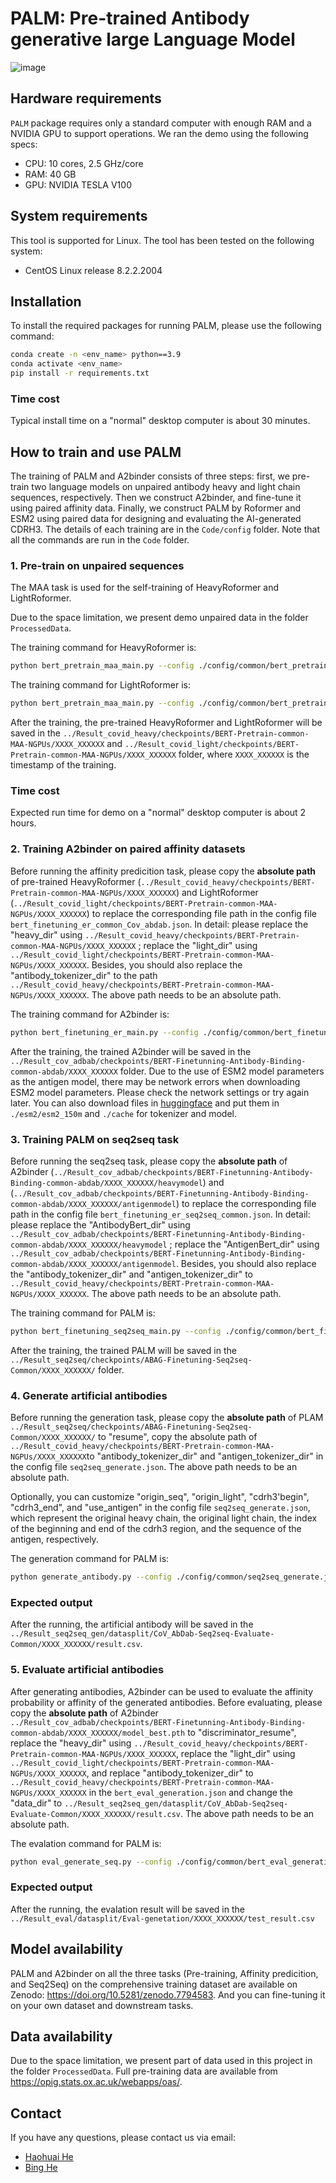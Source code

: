 # PALM: Pre-trained Antibody generative large Language Model
![image](https://github.com/TencentAILabHealthcare/PALM/blob/main/1.png)
## Hardware requirements
`PALM` package requires only a standard computer with enough RAM and a NVIDIA GPU to support operations.
We ran the demo using the following specs:

+ CPU: 10 cores, 2.5 GHz/core
+ RAM: 40 GB
+ GPU: NVIDIA TESLA V100
## System requirements
This tool is supported for Linux. The tool has been tested on the following system:

+ CentOS Linux release 8.2.2.2004

## Installation
To install the required packages for running PALM, please use the following command:
```bash
conda create -n <env_name> python==3.9
conda activate <env_name>
pip install -r requirements.txt
```
### Time cost
Typical install time on a "normal" desktop computer is about 30 minutes.

## How to train and use PALM
The training of PALM and A2binder consists of three steps: first, we pre-train two language models on unpaired antibody heavy and light chain sequences, respectively. Then we construct A2binder, and fine-tune it using paired affinity data. Finally, we construct PALM by Roformer and ESM2 using paired data for designing and evaluating the AI-generated CDRH3. The details of each training are in the `Code/config` folder. Note that all the commands are run in the `Code` folder.


### 1. Pre-train on unpaired sequences
The MAA task is used for the self-training of HeavyRoformer and LightRoformer. 

Due to the space limitation, we present demo unpaired data in the folder `ProcessedData`.

The training command for HeavyRoformer is:
```bash
python bert_pretrain_maa_main.py --config ./config/common/bert_pretrain_maa_common_heavy_covid.json
```
The training command for LightRoformer is:
```bash
python bert_pretrain_maa_main.py --config ./config/common/bert_pretrain_maa_common_light_covid.json
```
After the training, the pre-trained HeavyRoformer and LightRoformer will be saved in the `../Result_covid_heavy/checkpoints/BERT-Pretrain-common-MAA-NGPUs/XXXX_XXXXXX` and `../Result_covid_light/checkpoints/BERT-Pretrain-common-MAA-NGPUs/XXXX_XXXXXX` folder, where `XXXX_XXXXXX` is the timestamp of the training.

### Time cost
Expected run time for demo on a "normal" desktop computer is about 2 hours.

### 2. Training A2binder on paired affinity datasets

Before running the affinity predicition task, please copy the **absolute path** of pre-trained HeavyRoformer (`../Result_covid_heavy/checkpoints/BERT-Pretrain-common-MAA-NGPUs/XXXX_XXXXXX`) and LightRoformer (`../Result_covid_light/checkpoints/BERT-Pretrain-common-MAA-NGPUs/XXXX_XXXXXX`) to replace the corresponding file path in the config file `bert_finetuning_er_common_Cov_abdab.json`. In detail: please replace the "heavy_dir" using `../Result_covid_heavy/checkpoints/BERT-Pretrain-common-MAA-NGPUs/XXXX_XXXXXX` ; replace the "light_dir"  using `../Result_covid_light/checkpoints/BERT-Pretrain-common-MAA-NGPUs/XXXX_XXXXXX`. Besides, you should also replace the "antibody_tokenizer_dir" to the path `../Result_covid_heavy/checkpoints/BERT-Pretrain-common-MAA-NGPUs/XXXX_XXXXXX`. The above path needs to be an absolute path.

The training command for A2binder is:
```bash
python bert_finetuning_er_main.py --config ./config/common/bert_finetuning_er_common_Cov_abdab.json
```
After the training, the trained A2binder will be saved in the `../Result_cov_adbab/checkpoints/BERT-Finetunning-Antibody-Binding-common-abdab/XXXX_XXXXXX` folder.
Due to the use of ESM2 model parameters as the antigen model, there may be network errors when downloading ESM2  model parameters. Please check the network settings or try again later. You can also download files in [huggingface](https://huggingface.co/facebook/esm2_t30_150M_UR50D/tree/main) and put them in `./esm2/esm2_150m` and `./cache` for tokenizer and model.

### 3. Training PALM on seq2seq task
Before running the seq2seq task, please copy the **absolute path** of A2binder (`../Result_cov_adbab/checkpoints/BERT-Finetunning-Antibody-Binding-common-abdab/XXXX_XXXXXX/heavymodel`) and (`../Result_cov_adbab/checkpoints/BERT-Finetunning-Antibody-Binding-common-abdab/XXXX_XXXXXX/antigenmodel`) to replace the corresponding file path in the config file `bert_finetuning_er_seq2seq_common.json`. In detail: please replace the "AntibodyBert_dir" using `../Result_cov_adbab/checkpoints/BERT-Finetunning-Antibody-Binding-common-abdab/XXXX_XXXXXX/heavymodel` ; replace the "AntigenBert_dir"  using `../Result_cov_adbab/checkpoints/BERT-Finetunning-Antibody-Binding-common-abdab/XXXX_XXXXXX/antigenmodel`. Besides, you should also replace the "antibody_tokenizer_dir" and "antigen_tokenizer_dir" to `../Result_covid_heavy/checkpoints/BERT-Pretrain-common-MAA-NGPUs/XXXX_XXXXXX`. The above path needs to be an absolute path.

The training command for PALM is:
```bash
python bert_finetuning_seq2seq_main.py --config ./config/common/bert_finetuning_er_seq2seq_common.json
```
After the training, the trained PALM will be saved in the `../Result_seq2seq/checkpoints/ABAG-Finetuning-Seq2seq-Common/XXXX_XXXXXX/` folder.

### 4. Generate artificial antibodies
Before running the generation task, please copy the **absolute path** of PLAM `../Result_seq2seq/checkpoints/ABAG-Finetuning-Seq2seq-Common/XXXX_XXXXXX/` to "resume", copy the absolute path of `../Result_covid_heavy/checkpoints/BERT-Pretrain-common-MAA-NGPUs/XXXX_XXXXXX`to "antibody_tokenizer_dir" and "antigen_tokenizer_dir" in the config file `seq2seq_generate.json`. The above path needs to be an absolute path.

Optionally, you can customize "origin_seq", "origin_light", "cdrh3'begin", "cdrh3_end", and "use_antigen" in the config file `seq2seq_generate.json`, which represent the original heavy chain, the original light chain, the index of the beginning and end of the cdrh3 region, and the sequence of the antigen, respectively.

The generation command for PALM is:
```bash
python generate_antibody.py --config ./config/common/seq2seq_generate.json
```
### Expected output
After the running, the artificial antibody will be saved in the `../Result_seq2seq_gen/datasplit/CoV_AbDab-Seq2seq-Evaluate-Common/XXXX_XXXXXX/result.csv`.

### 5. Evaluate artificial antibodies
After generating antibodies, A2binder can be used to evaluate the affinity probability or affinity of the generated antibodies. Before evaluating, please copy the **absolute path** of A2binder `../Result_cov_adbab/checkpoints/BERT-Finetunning-Antibody-Binding-common-abdab/XXXX_XXXXXX/model_best.pth` to "discriminator_resume", replace the "heavy_dir" using `../Result_covid_heavy/checkpoints/BERT-Pretrain-common-MAA-NGPUs/XXXX_XXXXXX`, replace the "light_dir"  using `../Result_covid_light/checkpoints/BERT-Pretrain-common-MAA-NGPUs/XXXX_XXXXXX`, and replace "antibody_tokenizer_dir" to `../Result_covid_heavy/checkpoints/BERT-Pretrain-common-MAA-NGPUs/XXXX_XXXXXX`  in the `bert_eval_generation.json` and change the "data_dir" to `../Result_seq2seq_gen/datasplit/CoV_AbDab-Seq2seq-Evaluate-Common/XXXX_XXXXXX/result.csv`. The above path needs to be an absolute path.

The evalation command for PALM is:
```bash
python eval_generate_seq.py --config ./config/common/bert_eval_generation.json
```
### Expected output
After the running, the evalation result will be saved in the `../Result_eval/datasplit/Eval-genetation/XXXX_XXXXXX/test_result.csv` 

## Model availability
PALM and A2binder on all the three tasks (Pre-training, Affinity predicition, and Seq2Seq) on the comprehensive training dataset are available on Zenodo: https://doi.org/10.5281/zenodo.7794583. And you can fine-tuning it on your own dataset and downstream tasks.
## Data availability
Due to the space limitation, we present part of data used in this project in the folder `ProcessedData`. Full pre-training data are available from https://opig.stats.ox.ac.uk/webapps/oas/.
## Contact
If you have any questions, please contact us via email: 
- [Haohuai He](mailto:hehh8@mail2.sysu.edu.cn)
- [Bing He](mailto:hebinghb@gmail.com)
